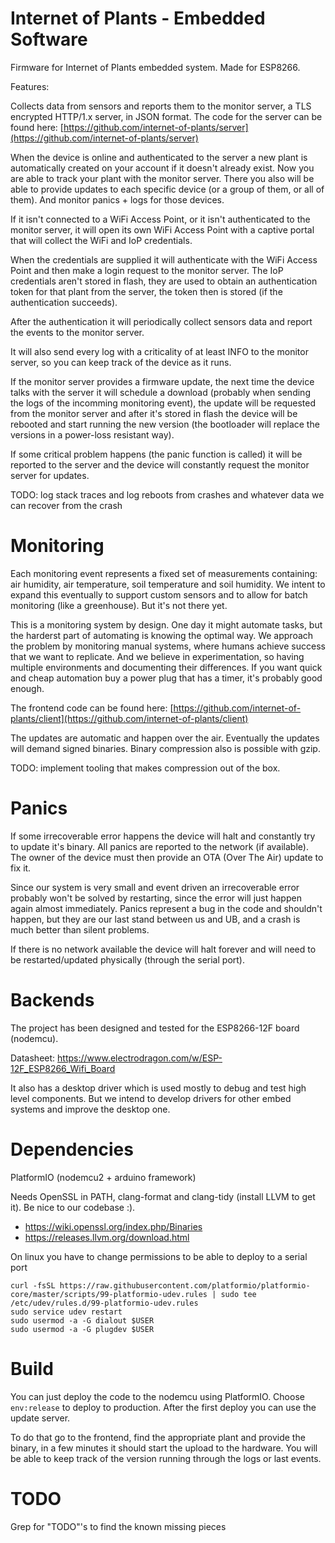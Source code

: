 # Internet of Plants - Embedded Software

Firmware for Internet of Plants embedded system. Made for ESP8266.

Features:

Collects data from sensors and reports them to the monitor server, a TLS encrypted HTTP/1.x server, in JSON format. The code for the server can be found here: [https://github.com/internet-of-plants/server](https://github.com/internet-of-plants/server)

When the device is online and authenticated to the server a new plant is automatically created on your account if it doesn't already exist. Now you are able to track your plant with the monitor server. There you also will be able to provide updates to each specific device (or a group of them, or all of them). And monitor panics + logs for those devices.

If it isn't connected to a WiFi Access Point, or it isn't authenticated to the monitor server, it will open its own WiFi Access Point with a captive portal that will collect the WiFi and IoP credentials.

When the credentials are supplied it will authenticate with the WiFi Access Point and then make a login request to the monitor server. The IoP credentials aren't stored in flash, they are used to obtain an authentication token for that plant from the server, the token then is stored (if the authentication succeeds).

After the authentication it will periodically collect sensors data and report the events to the monitor server.

It will also send every log with a criticality of at least INFO to the monitor server, so you can keep track of the device as it runs.

If the monitor server provides a firmware update, the next time the device talks with the server it will schedule a download (probably when sending the logs of the incomming monitoring event), the update will be requested from the monitor server and after it's stored in flash the device will be rebooted and start running the new version (the bootloader will replace the versions in a power-loss resistant way).

If some critical problem happens (the panic function is called) it will be reported to the server and the device will constantly request the monitor server for updates.

TODO: log stack traces and log reboots from crashes and whatever data we can recover from the crash

# Monitoring

Each monitoring event represents a fixed set of measurements containing: air humidity, air temperature, soil temperature and soil humidity. We intent to expand this eventually to support custom sensors and to allow for batch monitoring (like a greenhouse). But it's not there yet.

This is a monitoring system by design. One day it might automate tasks, but the harderst part of automating is knowing the optimal way. We approach the problem by monitoring manual systems, where humans achieve success that we want to replicate. And we believe in experimentation, so having multiple environments and documenting their differences. If you want quick and cheap automation buy a power plug that has a timer, it's probably good enough.

The frontend code can be found here: [https://github.com/internet-of-plants/client](https://github.com/internet-of-plants/client)

The updates are automatic and happen over the air. Eventually the updates will demand signed binaries. Binary compression also is possible with gzip.

TODO: implement tooling that makes compression out of the box.

# Panics

If some irrecoverable error happens the device will halt and constantly try to update it's binary. All panics are reported to the network (if available). The owner of the device must then provide an OTA (Over The Air) update to fix it.

Since our system is very small and event driven an irrecoverable error probably won't be solved by restarting, since the error will just happen again almost immediately. Panics represent a bug in the code and shouldn't happen, but they are our last stand between us and UB, and a crash is much better than silent problems.

If there is no network available the device will halt forever and will need to be restarted/updated physically (through the serial port).

# Backends

The project has been designed and tested for the ESP8266-12F board (nodemcu).

Datasheet: https://www.electrodragon.com/w/ESP-12F_ESP8266_Wifi_Board

It also has a desktop driver which is used mostly to debug and test high level components. But we intend to develop drivers for other embed systems and improve the desktop one.

# Dependencies

PlatformIO (nodemcu2 + arduino framework)

Needs OpenSSL in PATH, clang-format and clang-tidy (install LLVM to get it). Be nice to our codebase :).

- https://wiki.openssl.org/index.php/Binaries
- https://releases.llvm.org/download.html

On linux you have to change permissions to be able to deploy to a serial port

```
curl -fsSL https://raw.githubusercontent.com/platformio/platformio-core/master/scripts/99-platformio-udev.rules | sudo tee /etc/udev/rules.d/99-platformio-udev.rules
sudo service udev restart
sudo usermod -a -G dialout $USER
sudo usermod -a -G plugdev $USER
```

# Build

You can just deploy the code to the nodemcu using PlatformIO. Choose `env:release` to deploy to production. After the first deploy you can use the update server.

To do that go to the frontend, find the appropriate plant and provide the binary, in a few minutes it should start the upload to the hardware. You will be able to keep track of the version running through the logs or last events.

# TODO

Grep for "TODO"'s to find the known missing pieces